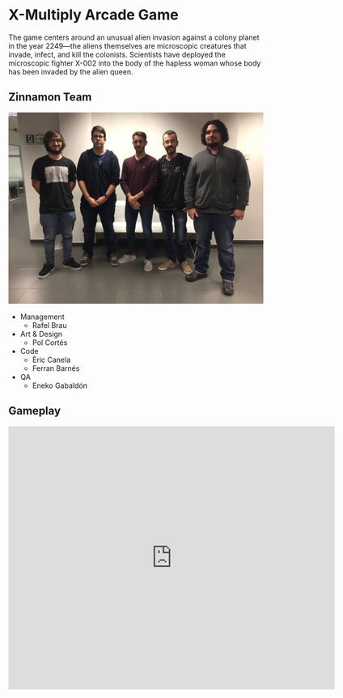 # X-Multiply Arcade Game
The game centers around an unusual alien invasion against a colony planet in the year 2249—the aliens themselves are microscopic creatures that invade, infect, and kill the colonists. Scientists have deployed the microscopic fighter X-002 into the body of the hapless woman whose body has been invaded by the alien queen.
## Zinnamon Team
![alt Team](Zinnamon_Team.jpeg)

- Management
  - Rafel Brau
- Art & Design
  - Pol Cortés 
- Code
  - Èric Canela
  - Ferran Barnés
- QA
  - Eneko Gabaldón
  
  

## Gameplay
<iframe width="645" height="520" src="https://www.youtube.com/watch?v=ikx26GYrKao" frameborder="0" allowfullscreen />
[](https://www.youtube.com/watch?v=ikx26GYrKao)

Full Gameplay [link](https://www.youtube.com/watch?v=bDFKSX90Ogo&feature=youtu.be).
